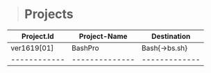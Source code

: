 > # Projects

| Project.Id | Project-Name | Destination |
|------------|--------------|-------------|
|ver1619[01] | BashPro      | Bash{->bs.sh} |
|------------|--------------|-------------|
